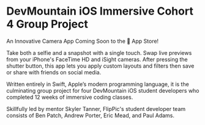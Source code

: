 # DevMountain iOS Immersive Cohort 4 Group Project

An Innovative Camera App Coming Soon to the  App Store!

Take both a selfie and a snapshot with a single touch. Swap live previews from your iPhone's FaceTime HD and iSight cameras. After pressing the shutter button, this app lets you apply custom layouts and filters then save or share with friends on social media.

Written entirely in Swift, Appleʼs modern programming language, it is the culminating group project for four DevMountain iOS student developers who completed 12 weeks of immersive coding classes. 

Skillfully led by mentor Skyler Tanner, FlipPic's student developer team consists of Ben Patch, Andrew Porter, Eric Mead, and Paul Adams.